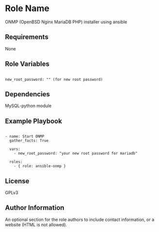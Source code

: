 Role Name
=========

ONMP (OpenBSD Nginx MariaDB PHP) installer using ansible

Requirements
------------

None

Role Variables
--------------

```

new_root_password: "" (for new root password)

```

Dependencies
------------

MySQL-python module

Example Playbook
----------------

```

- name: Start ONMP
  gather_facts: True

  vars:
    - new_root_password: "your new root password for mariadb"

  roles:
    - { role: ansible-onmp }

```

License
-------

GPLv3

Author Information
------------------

An optional section for the role authors to include contact information, or a website (HTML is not allowed).

